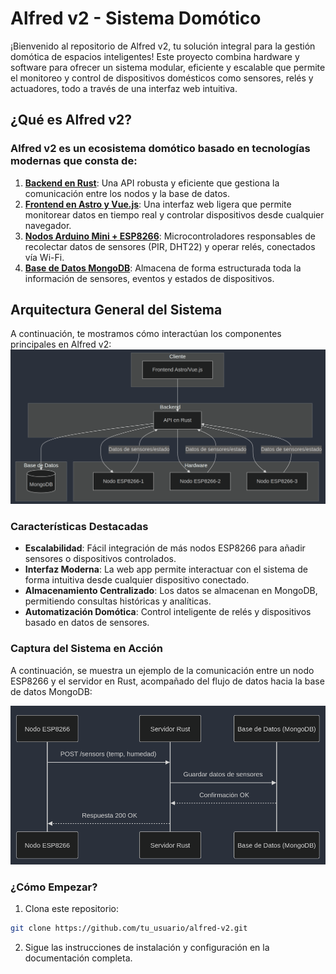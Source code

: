# Alfred v2 - Sistema Domótico

¡Bienvenido al repositorio de Alfred v2, tu solución integral para la gestión domótica de espacios inteligentes! Este proyecto combina hardware y software para ofrecer un sistema modular, eficiente y escalable que permite el monitoreo y control de dispositivos domésticos como sensores, relés y actuadores, todo a través de una interfaz web intuitiva.

## ¿Qué es Alfred v2?
### Alfred v2 es un ecosistema domótico basado en tecnologías modernas que consta de:

1. **[Backend en Rust](/backend/)**: Una API robusta y eficiente que gestiona la comunicación entre los nodos y la base de datos.
2. **[Frontend en Astro y Vue.js](/frontend/)**: Una interfaz web ligera que permite monitorear datos en tiempo real y controlar dispositivos desde cualquier navegador.
3. **[Nodos Arduino Mini + ESP8266](/nodos/)**: Microcontroladores responsables de recolectar datos de sensores (PIR, DHT22) y operar relés, conectados vía Wi-Fi.
4. **[Base de Datos MongoDB](/database/)**: Almacena de forma estructurada toda la información de sensores, eventos y estados de dispositivos.

## Arquitectura General del Sistema
A continuación, te mostramos cómo interactúan los componentes principales en Alfred v2:
![arquitectura](/img/arquitectura.png)

### Características Destacadas
- **Escalabilidad**: Fácil integración de más nodos ESP8266 para añadir sensores o dispositivos controlados.
- **Interfaz Moderna**: La web app permite interactuar con el sistema de forma intuitiva desde cualquier dispositivo conectado.
- **Almacenamiento Centralizado**: Los datos se almacenan en MongoDB, permitiendo consultas históricas y analíticas.
- **Automatización Domótica**: Control inteligente de relés y dispositivos basado en datos de sensores.

### Captura del Sistema en Acción
A continuación, se muestra un ejemplo de la comunicación entre un nodo ESP8266 y el servidor en Rust, acompañado del flujo de datos hacia la base de datos MongoDB:

![comunicacion](/img/comunicacion.png)

### ¿Cómo Empezar?
1. Clona este repositorio:
```bash
git clone https://github.com/tu_usuario/alfred-v2.git
```
2. Sigue las instrucciones de instalación y configuración en la documentación completa.